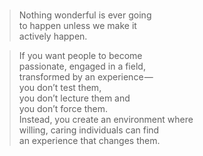 <br/>

> Nothing wonderful is ever going  
> to happen unless we make it   
> actively happen.   
  
> If you want people to become   
> passionate, engaged in a field,   
> transformed by an experience —   
> you don’t test them,   
> you don’t lecture them and   
> you don’t force them.   
> Instead, you create an environment where   
> willing, caring individuals can find   
> an experience that changes them.  
  
